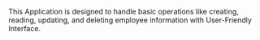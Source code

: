 This Application is designed to handle basic operations like creating, reading, updating, and deleting employee information with User-Friendly Interface. 
